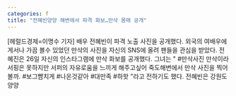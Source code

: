 ```yaml
---
categories: f
title: "전혜빈양양 해변에서 파격 화보…만삭 몸매 공개"
---
```

[헤럴드경제=이명수 기자] 배우 전혜빈이 파격 노출 사진을 공개했다. 외국의 여배우에게서나 가끔 볼수 있었던 만삭의 사진을 자신의 SNS에 올려 팬들을 관심을 받았다. 전혜진은 26일 자신의 인스타그램에 만삭 화보를 공개했다. 그녀는 " #만삭사진 만삭이라 서핑은 못하지만 서퍼의 자유로움을 느끼게 해주고싶어 죽도해변에서 만삭 사진을 찍어볼까. #보그뺨치게 #나온것같아 #대만족 #하핫 "라고 전하기도 했다. 전혜빈은 강원도 양양